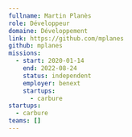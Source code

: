 ```yaml
---
fullname: Martin Planès
role: Développeur
domaine: Développement
link: https://github.com/mplanes
github: mplanes
missions:
  - start: 2020-01-14
    end: 2022-08-24
    status: independent
    employer: benext
    startups:
      - carbure
startups:
  - carbure
teams: []
---
```

